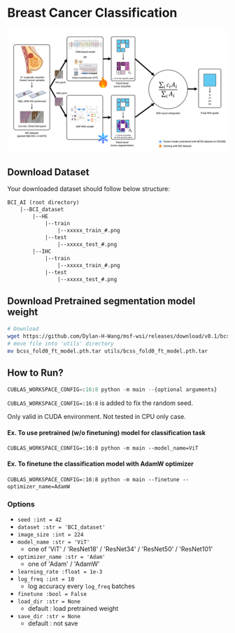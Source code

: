 # Breast Cancer Classification

![framework](framework.png)

## Download Dataset

Your downloaded dataset should follow below structure:

```
BCI_AI (root directory)
    |--BCI_dataset
        |--HE
            |--train
                |--xxxxx_train_#.png
            |--test
                |--xxxxx_test_#.png
        |--IHC
            |--train
                |--xxxxx_train_#.png
            |--test
                |--xxxxx_test_#.png
```

## Download Pretrained segmentation model weight

```bash
# Download
wget https://github.com/Dylan-H-Wang/msf-wsi/releases/download/v0.1/bcss_fold0_ft_model.pth.tar
# move file into 'utils' directory
mv bcss_fold0_ft_model.pth.tar utils/bcss_fold0_ft_model.pth.tar
```

## How to Run?

```python
CUBLAS_WORKSPACE_CONFIG=:16:8 python -m main --{optional arguments}
```

`CUBLAS_WORKSPACE_CONFIG=:16:8` is added to fix the random seed.

Only valid in CUDA environment. Not tested in CPU only case.

#### Ex. To use pretrained (w/o finetuning) model for classification task

```
CUBLAS_WORKSPACE_CONFIG=:16:8 python -m main --model_name=ViT
```

#### Ex. To finetune the classification model with AdamW optimizer

```
CUBLAS_WORKSPACE_CONFIG=:16:8 python -m main --finetune --optimizer_name=AdamW
```

### Options

- `seed :int = 42`
- `dataset :str = 'BCI_dataset'`
- `image_size :int = 224`
- `model_name :str = 'ViT'`
  - one of 'ViT' / 'ResNet18' / 'ResNet34' / 'ResNet50' / 'ResNet101'
- `optimizer_name :str = 'Adam'`
  - one of 'Adam' / 'AdamW'
- `learning_rate :float = 1e-3`
- `log_freq :int = 10`
  - log accuracy every `log_freq` batches
- `finetune :bool = False`
- `load_dir :str = None`
  - default : load pretrained weight
- `save_dir :str = None`
  - default : not save
